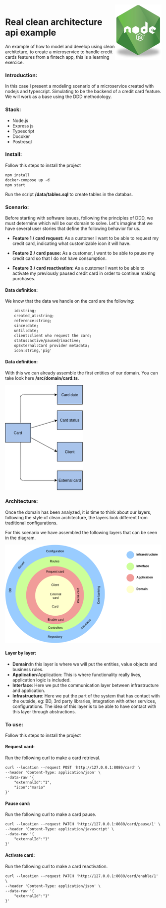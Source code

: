 <img src="https://github.com/damiancipolat/node-bff/blob/master/doc/node.png?raw=true" width="150px" align="right" />

# Real clean architecture api example
An example of how to model and develop using clean architeture, to create a microservice to handle credit cards features from a fintech app, this is a learning exercice.

### Introduction:
In this case I present a modeling scenario of a microservice created with nodejs and typescript. Simulating to be the backend of a credit card feature.
We will work as a base using the DDD methodology.

### Stack:
- Node.js
- Express js
- Typescript
- Docoker
- Postresql

### Install:
Follow this steps to install the project

```console
npm install
docker-compose up -d
npm start
```
Run the script **/data/tables.sql** to create tables in the databas.

### Scenario:
Before starting with software issues, following the principles of DDD, we must determine which will be our domain to solve.
Let's imagine that we have several user stories that define the following behavior for us.

- **Feature 1 / card request:** 
As a customer I want to be able to request my credit card, indicating what customizable icon it will have.

- **Feature 2 / card pause:**
As a customer, I want to be able to pause my credit card so that I do not have consumption.

- **Feature 3 / card reactivation:**
As a customer I want to be able to activate my previously paused credit card in order to continue making purchases.

#### Data definition:
We know that the data we handle on the card are the following:

```console
    id:string;
    created_at:string;
    reference:string;
    since:date;
    until:date;
    client:client who request the card;
    status:active/paused/inactive;
    opExternal:Card provider metadata;
    icon:string,'pig'
```
#### Data definition:
With this we can already assemble the first entities of our domain. You can take look here **/src/domain/card.ts**.

<img src="https://github.com/damiancipolat/Clean-Architecture-Credit-Card-TS/blob/main/doc/diagram_domain.png?raw=true" width="250px" />

### Architecture:
Once the domain has been analyzed, it is time to think about our layers, following the style of clean architecture, the layers look different from traditional configurations.

For this scenario we have assembled the following layers that can be seen in the diagram.


<img src="https://github.com/damiancipolat/Clean-Architecture-Credit-Card-TS/blob/main/doc/diagram_layers.png?raw=true" width="650px" />

#### Layer by layer:
- **Domain**:In this layer is where we will put the entities, value objects and business rules. 
- **Application**:Application: This is where functionality really lives, application logic is included.
- **Interface**: Here we put the communication layer between infrastructure and application.
- **Infrastructure**: Here we put the part of the system that has contact with the outside, eg: BD, 3rd party libraries, integration with other services, configurations. The idea of ​​this layer is to be able to have contact with this layer through abstractions.

### To use:
Follow this steps to install the project

#### Request card:
Run the following curl to make a card retrieval.

```console
curl --location --request POST 'http://127.0.0.1:8080/card' \
--header 'Content-Type: application/json' \
--data-raw '{
    "externalId":"1",
    "icon":"mario"
}'
```

#### Pause card:
Run the following curl to make a card pause.

```console
curl --location --request PATCH 'http://127.0.0.1:8080/card/pause/1' \
--header 'Content-Type: application/javascript' \
--data-raw '{
    "externalId":"1"
}'
```

#### Activate card:
Run the following curl to make a card reactivation.

```console
curl --location --request PATCH 'http://127.0.0.1:8080/card/enable/1' \
--header 'Content-Type: application/json' \
--data-raw '{
    "externalId":"1"
}'
```
